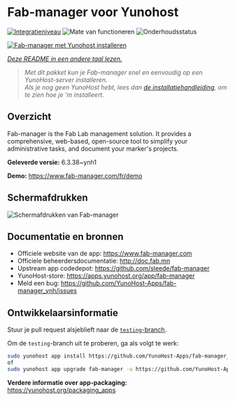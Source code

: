 <!--
NB: Deze README is automatisch gegenereerd door <https://github.com/YunoHost/apps/tree/master/tools/readme_generator>
Hij mag NIET handmatig aangepast worden.
-->

# Fab-manager voor Yunohost

[![Integratieniveau](https://apps.yunohost.org/badge/integration/fab-manager)](https://ci-apps.yunohost.org/ci/apps/fab-manager/)
![Mate van functioneren](https://apps.yunohost.org/badge/state/fab-manager)
![Onderhoudsstatus](https://apps.yunohost.org/badge/maintained/fab-manager)

[![Fab-manager met Yunohost installeren](https://install-app.yunohost.org/install-with-yunohost.svg)](https://install-app.yunohost.org/?app=fab-manager)

*[Deze README in een andere taal lezen.](./ALL_README.md)*

> *Met dit pakket kun je Fab-manager snel en eenvoudig op een YunoHost-server installeren.*  
> *Als je nog geen YunoHost hebt, lees dan [de installatiehandleiding](https://yunohost.org/install), om te zien hoe je 'm installeert.*

## Overzicht

Fab-manager is the Fab Lab management solution. It provides a comprehensive, web-based, open-source tool to simplify your administrative tasks, and document your marker's projects.


**Geleverde versie:** 6.3.38~ynh1

**Demo:** <https://www.fab-manager.com/fr/demo>

## Schermafdrukken

![Schermafdrukken van Fab-manager](./doc/screenshots/dashboard-mockup.webp)

## Documentatie en bronnen

- Officiele website van de app: <https://www.fab-manager.com>
- Officiele beheerdersdocumentatie: <http://doc.fab.mn>
- Upstream app codedepot: <https://github.com/sleede/fab-manager>
- YunoHost-store: <https://apps.yunohost.org/app/fab-manager>
- Meld een bug: <https://github.com/YunoHost-Apps/fab-manager_ynh/issues>

## Ontwikkelaarsinformatie

Stuur je pull request alsjeblieft naar de [`testing`-branch](https://github.com/YunoHost-Apps/fab-manager_ynh/tree/testing).

Om de `testing`-branch uit te proberen, ga als volgt te werk:

```bash
sudo yunohost app install https://github.com/YunoHost-Apps/fab-manager_ynh/tree/testing --debug
of
sudo yunohost app upgrade fab-manager -u https://github.com/YunoHost-Apps/fab-manager_ynh/tree/testing --debug
```

**Verdere informatie over app-packaging:** <https://yunohost.org/packaging_apps>
